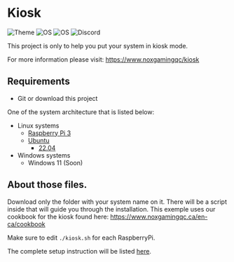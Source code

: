# Kiosk

<p align="left">
  <img alt="Theme" src="https://img.shields.io/badge/project%20type-system-red?style=for-the-badge" />
  <img alt="OS" src="https://img.shields.io/badge/OS-RaspberryPi%203-magenta?style=for-the-badge" />
  <img alt="OS" src="https://img.shields.io/badge/OS-Ubuntu-orange?style=for-the-badge" />
  <img alt="Discord" src="https://img.shields.io/discord/938558244924829756?style=for-the-badge&logo=discord&logoColor=%23ffffff&label=%20&labelColor=%23697EC4&color=%237289DA&link=https%3A%2F%2Fnoxgamingqc.ca%2Fdiscord">
</p>


This project is only to help you put your system in kiosk mode.

For more information please visit: https://www.noxgamingqc/kiosk

## Requirements

- Git or download this project

One of the system architecture that is listed below:

- Linux systems
  - [Raspberry Pi 3](Linux/Raspberry%20Pi%203)
  - [Ubuntu](Linux/Ubuntu)
    - [22.04](Linux/Ubuntu/22.04)
- Windows systems
  - Windows 11 (Soon)

## About those files.

Download only the folder with your system name on it. There will be a script inside that will guide you through the installation.
This exemple uses our cookbook for the kiosk found here:
https://www.noxgamingqc.ca/en-ca/cookbook

Make sure to edit `./kiosk.sh` for each RaspberryPi.

The complete setup instruction will be listed [here](setup.md).
